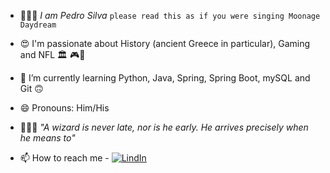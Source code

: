 - 👨🏻‍🎤 *I am Pedro Silva* `please read this as if you were singing Moonage Daydream`
- 😍 I'm passionate about History (ancient Greece in particular), Gaming and NFL 🏛 🎮🏈
- 🌱 I’m currently learning Python, Java, Spring, Spring Boot, mySQL and Git 🙃
- 😄 Pronouns: Him/His
- 🧙🏻‍♂️ *"A wizard is never late, nor is he early. He arrives precisely when he means to"* 

- 📫 How to reach me - [![LindIn](https://img.shields.io/badge/LinkedIn-0077B5?style=for-the-badge&logo=linkedin&logoColor=white)](https://www.linkedin.com/in/pedro-silva-51b332206/)

<!---
silvapst/silvapst is a ✨ special ✨ repository because its `README.md` (this file) appears on your GitHub profile.
You can click the Preview link to take a look at your changes.
--->
